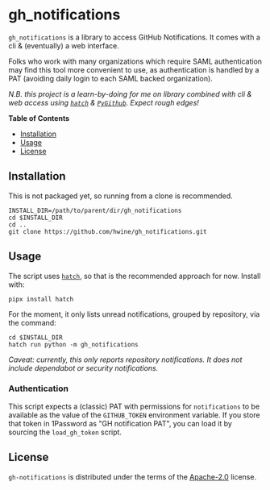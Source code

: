 # gh_notifications


`gh_notifications` is a library to access GitHub Notifications. It comes
with a cli & (eventually) a web interface.

Folks who work with many organizations which require SAML authentication
may find this tool more convenient to use, as authentication is handled
by a PAT (avoiding daily login to each SAML backed organization).

_N.B. this project is a learn-by-doing for me on library combined with
cli & web access using [`hatch`][hatch] & [`PyGithub`][pygithub]. Expect rough edges!_

**Table of Contents**

- [Installation](#installation)
- [Usage](#usage)
- [License](#license)

## Installation

This is not packaged yet, so running from a clone is recommended.

```console
INSTALL_DIR=/path/to/parent/dir/gh_notifications
cd $INSTALL_DIR
cd ..
git clone https://github.com/hwine/gh_notifications.git
```

## Usage

The script uses [`hatch`][hatch], so that is the recommended approach for now. Install with:
```console
pipx install hatch
```

For the moment, it only lists unread notifications, grouped by
repository, via the command:
```console
cd $INSTALL_DIR
hatch run python -m gh_notifications
```

_Caveat: currently, this only reports repository notifications. It does not
include dependabot or security notifications._


### Authentication

This script expects a (classic) PAT with permissions for `notifications` to be available as the value of the `GITHUB_TOKEN` environment variable. If you store that token in 1Password as "GH notification PAT", you can load it by sourcing the `load_gh_token` script.

## License

`gh-notifications` is distributed under the terms of the [Apache-2.0](https://spdx.org/licenses/Apache-2.0.html) license.

[hatch]: https://hatch.pypa.io/latest/
[pygithub]: https://pygithub.readthedocs.io/
